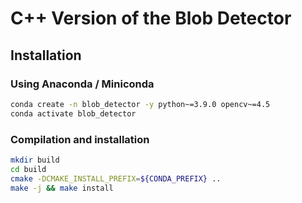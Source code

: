 # C++ Version of the Blob Detector

## Installation

### Using Anaconda / Miniconda
```bash
conda create -n blob_detector -y python~=3.9.0 opencv~=4.5
conda activate blob_detector
```

### Compilation and installation
```bash
mkdir build
cd build
cmake -DCMAKE_INSTALL_PREFIX=${CONDA_PREFIX} ..
make -j && make install
```
